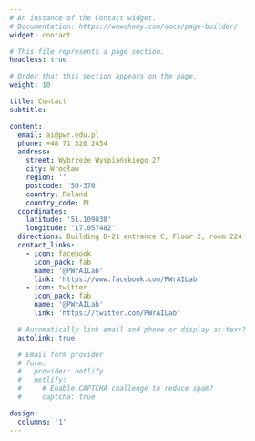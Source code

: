 ```yaml
---
# An instance of the Contact widget.
# Documentation: https://wowchemy.com/docs/page-builder/
widget: contact

# This file represents a page section.
headless: true

# Order that this section appears on the page.
weight: 10

title: Contact
subtitle:

content:
  email: ai@pwr.edu.pl
  phone: +48 71 320 2454
  address:
    street: Wybrzeże Wyspiańskiego 27
    city: Wrocław
    region: ''
    postcode: '50-370'
    country: Poland
    country_code: PL
  coordinates:
    latitude: '51.109838'
    longitude: '17.057482'
  directions: Building D-21 entrance C, Floor 2, room 224
  contact_links:
    - icon: facebook
      icon_pack: fab
      name: '@PWrAILab'                  
      link: 'https://www.facebook.com/PWrAILab'
    - icon: twitter
      icon_pack: fab
      name: '@PWrAILab'                  
      link: 'https://twitter.com/PWrAILab'

  # Automatically link email and phone or display as text?
  autolink: true

  # Email form provider
  # form:
  #   provider: netlify
  #   netlify:
  #     # Enable CAPTCHA challenge to reduce spam?
  #     captcha: true

design:
  columns: '1'
---
```

